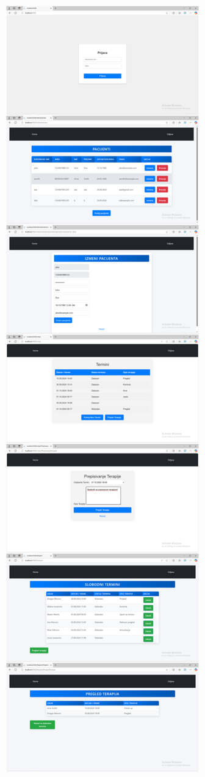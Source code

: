 ![ ](images/Screenshot(1).png)
![ ](images/Screenshot(2).png)
![ ](images/Screenshot(3).png)
![ ](images/Screenshot(4).png)
![ ](images/Screenshot(5).png)
![ ](images/Screenshot(6).png)
![ ](images/Screenshot(7).png)
